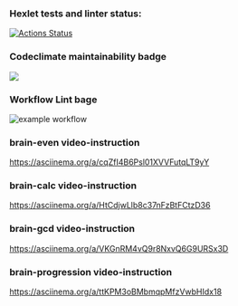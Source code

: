 ### Hexlet tests and linter status:
[![Actions Status](https://github.com/AntipovSergey/frontend-project-lvl1/workflows/hexlet-check/badge.svg)](https://github.com/AntipovSergey/frontend-project-lvl1/actions)

### Codeclimate maintainability badge
<a href="https://codeclimate.com/github/codeclimate/codeclimate/maintainability"><img src="https://api.codeclimate.com/v1/badges/a99a88d28ad37a79dbf6/maintainability" /></a>

### Workflow Lint bage
![example workflow](https://github.com/AntipovSergey/frontend-project-lvl1/actions/workflows/github-actions-lint.yml/badge.svg)

### brain-even video-instruction
https://asciinema.org/a/cqZfI4B6Psl01XVVFutqLT9yY

### brain-calc video-instruction
https://asciinema.org/a/HtCdjwLlb8c37nFzBtFCtzD36

### brain-gcd video-instruction
https://asciinema.org/a/VKGnRM4vQ9r8NxvQ6G9URSx3D

### brain-progression video-instruction
https://asciinema.org/a/ttKPM3oBMbmqpMfzVwbHIdx18
